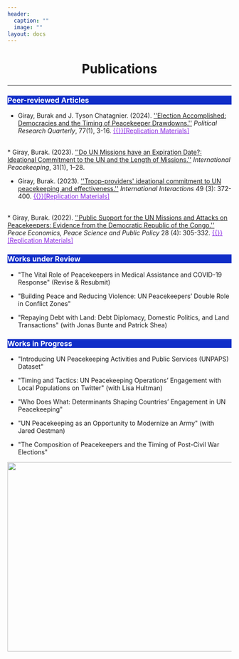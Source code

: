 ```yaml
---
header:
  caption: ""
  image: ""
layout: docs
---
```


<h1 style="text-align:center;">Publications</h1>

<hr />
<h3 style="background-color:#102ec8;color:white">Peer-reviewed Articles</h3>  

* Giray, Burak and J. Tyson Chatagnier. (2024). <a href="https://doi.org/10.1177/10659129231190614">''Election Accomplished: Democracies and the Timing of Peacekeeper Drawdowns.''</a> <em>Political Research Quarterly</em>, 77(1), 3-16. <a href="/files/election_accomplished_supplementary_files.zip" style="color:blueviolet">{{<icon name="download" pack="fas" >}}[Replication Materials]</a>
<br/> 
* Giray, Burak. (2023). <a href="https://doi.org/10.1080/13533312.2023.2246362">''Do UN Missions have an Expiration Date?: Ideational Commitment to the UN and the Length of Missions.''</a> <em>International Peacekeeping</em>, 31(1), 1–28.
<br/>

* Giray, Burak. (2023). <a href="https://doi.org/10.1080/03050629.2023.2184813">''Troop-providers' ideational commitment to UN peacekeeping and effectiveness.''</a> <em>International Interactions</em> 49 (3): 372-400.  <a href="/files/replication_files_II.zip" style="color:blueviolet">{{<icon name="download" pack="fas" >}}[Replication Materials]</a>
<br/>
* Giray, Burak. (2022). <a href="https://doi.org/10.1515/peps-2022-0028">''Public Support for the UN Missions and Attacks on Peacekeepers: Evidence from the Democratic Republic of the Congo.''</a> <em>Peace Economics, Peace Science and Public Policy</em> 28 (4): 305-332.  <a href="/files/replication files PEPSPP.zip" style="color:blueviolet">{{<icon name="download" pack="fas" >}}[Replication Materials]</a>
<br/>

<h3 style="background-color:#102ec8;color:white">Works under Review</h3>  

* "The Vital Role of Peacekeepers in Medical Assistance and COVID-19 Response" (Revise & Resubmit)

* "Building Peace and Reducing Violence: UN Peacekeepers’ Double Role in Conflict Zones"

* "Repaying Debt with Land: Debt Diplomacy, Domestic Politics, and Land Transactions" (with Jonas Bunte and Patrick Shea)

<h3 style="background-color:#102ec8;color:white">Works in Progress</h3>  

* "Introducing UN Peacekeeping Activities and Public Services (UNPAPS) Dataset"

* "Timing and Tactics: UN Peacekeeping Operations’ Engagement with Local Populations on Twitter" (with Lisa Hultman)

* "Who Does What: Determinants Shaping Countries’ Engagement in UN Peacekeeping"

* "UN Peacekeeping as an Opportunity to Modernize an Army" (with Jared Oestman)

* "The Composition of Peacekeepers and the Timing of Post-Civil War Elections"
<img src="../../img/peacekeeping.jpg" alt="" style="width:700px;height:425px;"> 
 


